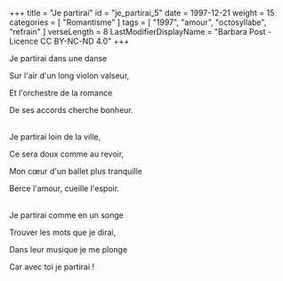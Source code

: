 +++
title = "Je partirai"
id = "je_partirai_5"
date = 1997-12-21
weight = 15
categories = [ "Romantisme" ]
tags = [ "1997", "amour", "octosyllabe", "refrain" ]
verseLength = 8
LastModifierDisplayName = "Barbara Post - Licence CC BY-NC-ND 4.0"
+++

Je partirai dans une danse

Sur l'air d'un long violon valseur,

Et l'orchestre de la romance

De ses accords cherche bonheur.

 \
Je partirai loin de la ville,

Ce sera doux comme au revoir,

Mon cœur d'un ballet plus tranquille

Berce l'amour, cueille l'espoir.

 \
Je partirai comme en un songe

Trouver les mots que je dirai,

Dans leur musique je me plonge

Car avec toi je partirai !
